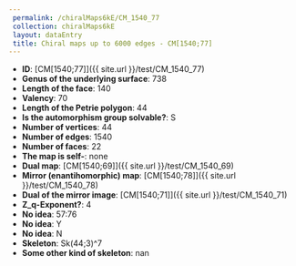 ```yaml
--- 
 permalink: /chiralMaps6kE/CM_1540_77 
 collection: chiralMaps6kE
 layout: dataEntry
 title: Chiral maps up to 6000 edges - CM[1540;77]
---
```


- **ID**: [CM[1540;77]]({{ site.url }}/test/CM_1540_77)
- **Genus of the underlying surface**: 738
- **Length of the face**: 140
- **Valency**: 70
- **Length of the Petrie polygon**: 44
- **Is the automorphism group solvable?**: S
- **Number of vertices**: 44
- **Number of edges**: 1540
- **Number of faces**: 22
- **The map is self-**: none
- **Dual map**: [CM[1540;69]]({{ site.url }}/test/CM_1540_69)
- **Mirror (enantihomorphic) map**: [CM[1540;78]]({{ site.url }}/test/CM_1540_78)
- **Dual of the mirror image**: [CM[1540;71]]({{ site.url }}/test/CM_1540_71)
- **Z_q-Exponent?**: 4
- **No idea**:  57:76
- **No idea**: Y
- **No idea**: N
- **Skeleton**: Sk(44;3)^7
- **Some other kind of skeleton**: nan
